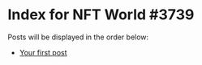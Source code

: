 # Index for NFT World #3739
Posts will be displayed in the order below:

- [Your first post](./001-first.md)


